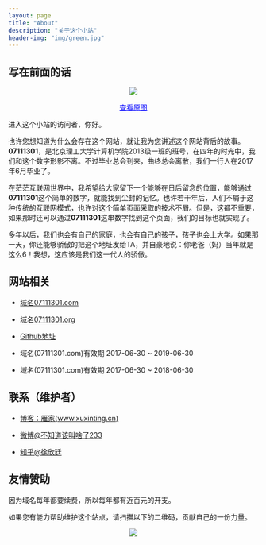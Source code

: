 ```yaml
---
layout: page
title: "About"
description: "关于这个小站"
header-img: "img/green.jpg"
---
```

## 写在前面的话

<center>
    <p><img src="{{ site.baseurl }}/gallary/all_of_us/lr/2017-06-28-central-garden-lr.JPG" align="center"></p>
	<a href="{{ site.baseurl }}/gallary/all_of_us/hr/2017-06-28-central-garden-hr.JPG" title="Jump to the source Image." target="_blank" style="color: blue">查看原图</a>
</center>

进入这个小站的访问者，你好。

也许您想知道为什么会存在这个网站，就让我为您讲述这个网站背后的故事。<b>07111301</b>，是北京理工大学计算机学院2013级一班的班号，在四年的时光中，我们和这个数字形影不离。不过毕业总会到来，曲终总会离散，我们一行人在2017年6月毕业了。

在茫茫互联网世界中，我希望给大家留下一个能够在日后留念的位置，能够通过<b>07111301</b>这个简单的数字，就能找到尘封的记忆。也许若干年后，人们不屑于这种传统的互联网模式，也许对这个简单页面采取的技术不屑。但是，这都不重要，如果那时还可以通过<b>07111301</b>这串数字找到这个页面，我们的目标也就实现了。

多年以后，我们也会有自己的家庭，也会有自己的孩子，孩子也会上大学。如果那一天，你还能够骄傲的把这个地址发给TA，并自豪地说：你老爸（妈）当年就是这么6！我想，这应该是我们这一代人的骄傲。

## 网站相关

- [域名07111301.com](http://www.07111301.com)

- [域名07111301.org](http://www.07111301.org)

- [Github地址](https://github.com/07111301/07111301.github.io)

- 域名(07111301.com)有效期 2017-06-30 ~ 2019-06-30

- 域名(07111301.com)有效期 2017-06-30 ~ 2018-06-30

## 联系（维护者）

- [博客：雁家(www.xuxinting.cn)](http://www.xuxinting.cn)

- [微博@不知道该叫啥了233](http://weibo.com/xuxinting95)

- [知乎@徐欣廷](https://www.zhihu.com/people/xuxinting9505)


## 友情赞助

因为域名每年都要续费，所以每年都有近百元的开支。

如果您有能力帮助维护这个站点，请扫描以下的二维码，贡献自己的一份力量。

<center>
    <p><img src="{{ site.baseurl }}/img/about/donate.jpg" align="center"></p>
</center>






